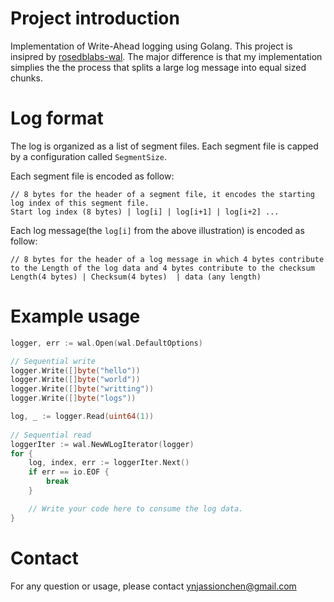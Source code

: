 # Project introduction
Implementation of Write-Ahead logging using Golang. This project is insipred by [rosedblabs-wal](https://github.com/rosedblabs/wal). The major difference is that my implementation simplies the the process that splits a large log message into equal sized chunks.

# Log format
The log is organized as a list of segment files. Each segment file is capped by a configuration called `SegmentSize`.

Each segment file is encoded as follow:
```
// 8 bytes for the header of a segment file, it encodes the starting log index of this segment file.
Start log index (8 bytes) | log[i] | log[i+1] | log[i+2] ...
```

Each log message(the `log[i]` from the above illustration) is encoded as follow:
```
// 8 bytes for the header of a log message in which 4 bytes contribute to the Length of the log data and 4 bytes contribute to the checksum
Length(4 bytes) | Checksum(4 bytes)  | data (any length)
```

# Example usage
```go
logger, err := wal.Open(wal.DefaultOptions)

// Sequential write
logger.Write([]byte("hello"))
logger.Write([]byte("world"))
logger.Write([]byte("writting"))
logger.Write([]byte("logs"))

log, _ := logger.Read(uint64(1))
	
// Sequential read
loggerIter := wal.NewWLogIterator(logger)
for {
	log, index, err := loggerIter.Next()
	if err == io.EOF {
		break
	}

    // Write your code here to consume the log data.
}
```

# Contact
For any question or usage, please contact ynjassionchen@gmail.com